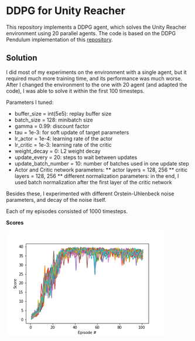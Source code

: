 # DDPG for Unity Reacher

This repository implements a DDPG agent, which solves the Unity Reacher environment using 20 parallel agents. The code is based on the DDPG Pendulum implementation of this [repository](https://github.com/udacity/deep-reinforcement-learning/tree/master/ddpg-pendulum).

## Solution

I did most of my experiments on the environment with a single agent, but it required much more training time, and its performance was much worse. After I changed the environment to the one with 20 agent (and adapted the code), I was able to solve it within the first 100 timesteps.

Parameters I tuned:
* buffer_size = int(5e5): replay buffer size
* batch_size = 128: minibatch size
* gamma = 0.99: discount factor
* tau = 1e-3: for soft update of target parameters
* lr_actor = 1e-4: learning rate of the actor 
* lr_critic = 1e-3: learning rate of the critic
* weight_decay = 0: L2 weight decay
* update_every = 20: steps to wait between updates
* update_batch_number = 10: number of batches used in one update step
* Actor and Critic network parameters:
** actor layers = 128, 256
** critic layers = 128, 256
** different normalization parameters: in the end, I used batch normalization after the first layer of the critic network

Besides these, I experimented with different Orstein-Uhlenbeck noise parameters, and decay of the noise itself.

Each of my episodes consisted of 1000 timesteps.

__Scores__

![](solution.png)